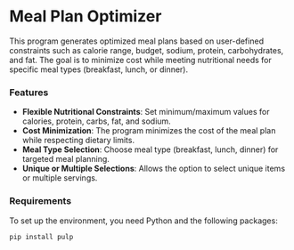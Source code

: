 # Meal Plan Optimizer

This program generates optimized meal plans based on user-defined constraints such as calorie range, budget, sodium, protein, carbohydrates, and fat. The goal is to minimize cost while meeting nutritional needs for specific meal types (breakfast, lunch, or dinner).

### Features
- **Flexible Nutritional Constraints**: Set minimum/maximum values for calories, protein, carbs, fat, and sodium.
- **Cost Minimization**: The program minimizes the cost of the meal plan while respecting dietary limits.
- **Meal Type Selection**: Choose meal type (breakfast, lunch, dinner) for targeted meal planning.
- **Unique or Multiple Selections**: Allows the option to select unique items or multiple servings.

### Requirements

To set up the environment, you need Python and the following packages:

```bash
pip install pulp
